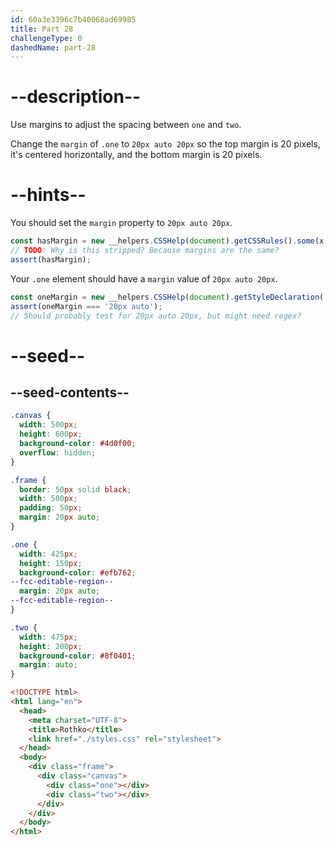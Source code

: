 ```yaml
---
id: 60a3e3396c7b40068ad69985
title: Part 28
challengeType: 0
dashedName: part-28
---
```


# --description--

Use margins to adjust the spacing between `one` and `two`.

Change the `margin` of `.one` to `20px auto 20px` so the top margin is 20 pixels, it's centered horizontally, and the bottom margin is 20 pixels.

# --hints--

You should set the `margin` property to `20px auto 20px`.

```js
const hasMargin = new __helpers.CSSHelp(document).getCSSRules().some(x => x.style.margin === '20px auto');
// TODO: Why is this stripped? Because margins are the same?
assert(hasMargin);
```

Your `.one` element should have a `margin` value of `20px auto 20px`.

```js
const oneMargin = new __helpers.CSSHelp(document).getStyleDeclaration('.one')?.getPropertyValue('margin');
assert(oneMargin === '20px auto');
// Should probably test for 20px auto 20px, but might need regex?
```

# --seed--

## --seed-contents--

```css
.canvas {
  width: 500px;
  height: 600px;
  background-color: #4d0f00;
  overflow: hidden;
}

.frame {
  border: 50px solid black;
  width: 500px;
  padding: 50px;
  margin: 20px auto;
}

.one {
  width: 425px;
  height: 150px;
  background-color: #efb762;
--fcc-editable-region--
  margin: 20px auto;
--fcc-editable-region--
}

.two {
  width: 475px;
  height: 200px;
  background-color: #8f0401;
  margin: auto;
}
```

```html
<!DOCTYPE html>
<html lang="en">
  <head>
    <meta charset="UTF-8">
    <title>Rothko</title>
    <link href="./styles.css" rel="stylesheet">
  </head>
  <body>
    <div class="frame">
      <div class="canvas">
        <div class="one"></div>
        <div class="two"></div>
      </div>
    </div>
  </body>
</html>
```
